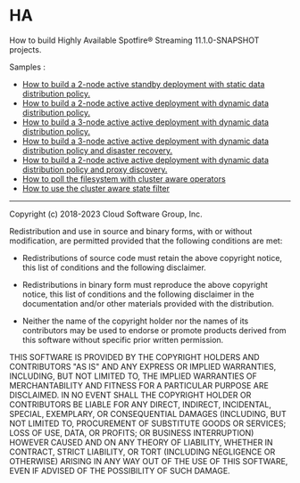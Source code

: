 # HA

How to build Highly Available Spotfire&reg; Streaming 11.1.0-SNAPSHOT projects.

Samples :

* [How to build a 2-node active standby deployment with static data distribution policy.](as-2node/README.md)
* [How to build a 2-node active active deployment with dynamic data distribution policy.](aa-2node/README.md)
* [How to build a 3-node active active deployment with dynamic data distribution policy.](aa-3node/README.md)
* [How to build a 3-node active active deployment with dynamic data distribution policy and disaster recovery.](aa-3node-dr/README.md)
* [How to build a 2-node active active deployment with dynamic data distribution policy and proxy discovery.](pd-2node/README.md)
* [How to poll the filesystem with cluster aware operators](ca-polling/README.md)
* [How to use the cluster aware state filter](ca-statefilter/README.md)

---
Copyright (c) 2018-2023 Cloud Software Group, Inc.

Redistribution and use in source and binary forms, with or without
modification, are permitted provided that the following conditions are met:

* Redistributions of source code must retain the above copyright notice, this
  list of conditions and the following disclaimer.

* Redistributions in binary form must reproduce the above copyright notice,
  this list of conditions and the following disclaimer in the documentation
  and/or other materials provided with the distribution.

* Neither the name of the copyright holder nor the names of its
  contributors may be used to endorse or promote products derived from
  this software without specific prior written permission.

THIS SOFTWARE IS PROVIDED BY THE COPYRIGHT HOLDERS AND CONTRIBUTORS "AS IS"
AND ANY EXPRESS OR IMPLIED WARRANTIES, INCLUDING, BUT NOT LIMITED TO, THE
IMPLIED WARRANTIES OF MERCHANTABILITY AND FITNESS FOR A PARTICULAR PURPOSE ARE
DISCLAIMED. IN NO EVENT SHALL THE COPYRIGHT HOLDER OR CONTRIBUTORS BE LIABLE
FOR ANY DIRECT, INDIRECT, INCIDENTAL, SPECIAL, EXEMPLARY, OR CONSEQUENTIAL
DAMAGES (INCLUDING, BUT NOT LIMITED TO, PROCUREMENT OF SUBSTITUTE GOODS OR
SERVICES; LOSS OF USE, DATA, OR PROFITS; OR BUSINESS INTERRUPTION) HOWEVER
CAUSED AND ON ANY THEORY OF LIABILITY, WHETHER IN CONTRACT, STRICT LIABILITY,
OR TORT (INCLUDING NEGLIGENCE OR OTHERWISE) ARISING IN ANY WAY OUT OF THE USE
OF THIS SOFTWARE, EVEN IF ADVISED OF THE POSSIBILITY OF SUCH DAMAGE.
